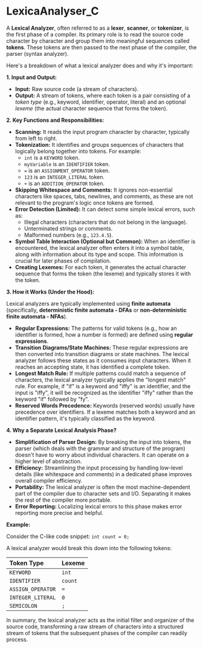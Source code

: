 # LexicaAnalyser_C

A **Lexical Analyzer**, often referred to as a **lexer**, **scanner**, or **tokenizer**, is the first phase of a compiler. Its primary role is to read the source code character by character and group them into meaningful sequences called **tokens**. These tokens are then passed to the next phase of the compiler, the parser (syntax analyzer).

Here's a breakdown of what a lexical analyzer does and why it's important:

**1. Input and Output:**

* **Input:** Raw source code (a stream of characters).
* **Output:** A stream of tokens, where each token is a pair consisting of a *token type* (e.g., keyword, identifier, operator, literal) and an optional *lexeme* (the actual character sequence that forms the token).

**2. Key Functions and Responsibilities:**

* **Scanning:** It reads the input program character by character, typically from left to right.
* **Tokenization:** It identifies and groups sequences of characters that logically belong together into tokens. For example:
    * `int` is a `KEYWORD` token.
    * `myVariable` is an `IDENTIFIER` token.
    * `=` is an `ASSIGNMENT_OPERATOR` token.
    * `123` is an `INTEGER_LITERAL` token.
    * `+` is an `ADDITION_OPERATOR` token.
* **Skipping Whitespace and Comments:** It ignores non-essential characters like spaces, tabs, newlines, and comments, as these are not relevant to the program's logic once tokens are formed.
* **Error Detection (Limited):** It can detect some simple lexical errors, such as:
    * Illegal characters (characters that do not belong in the language).
    * Unterminated strings or comments.
    * Malformed numbers (e.g., `123.4.5`).
* **Symbol Table Interaction (Optional but Common):** When an identifier is encountered, the lexical analyzer often enters it into a symbol table, along with information about its type and scope. This information is crucial for later phases of compilation.
* **Creating Lexemes:** For each token, it generates the actual character sequence that forms the token (the lexeme) and typically stores it with the token.

**3. How it Works (Under the Hood):**

Lexical analyzers are typically implemented using **finite automata** (specifically, **deterministic finite automata - DFAs** or **non-deterministic finite automata - NFAs**).

* **Regular Expressions:** The patterns for valid tokens (e.g., how an identifier is formed, how a number is formed) are defined using **regular expressions**.
* **Transition Diagrams/State Machines:** These regular expressions are then converted into transition diagrams or state machines. The lexical analyzer follows these states as it consumes input characters. When it reaches an accepting state, it has identified a complete token.
* **Longest Match Rule:** If multiple patterns could match a sequence of characters, the lexical analyzer typically applies the "longest match" rule. For example, if "if" is a keyword and "iffy" is an identifier, and the input is "iffy", it will be recognized as the identifier "iffy" rather than the keyword "if" followed by "fy".
* **Reserved Words Precedence:** Keywords (reserved words) usually have precedence over identifiers. If a lexeme matches both a keyword and an identifier pattern, it's typically classified as the keyword.

**4. Why a Separate Lexical Analysis Phase?**

* **Simplification of Parser Design:** By breaking the input into tokens, the parser (which deals with the grammar and structure of the program) doesn't have to worry about individual characters. It can operate on a higher level of abstraction.
* **Efficiency:** Streamlining the input processing by handling low-level details (like whitespace and comments) in a dedicated phase improves overall compiler efficiency.
* **Portability:** The lexical analyzer is often the most machine-dependent part of the compiler due to character sets and I/O. Separating it makes the rest of the compiler more portable.
* **Error Reporting:** Localizing lexical errors to this phase makes error reporting more precise and helpful.

**Example:**

Consider the C-like code snippet: `int count = 0;`

A lexical analyzer would break this down into the following tokens:

| Token Type        | Lexeme    |
| :---------------- | :-------- |
| `KEYWORD`         | `int`     |
| `IDENTIFIER`      | `count`   |
| `ASSIGN_OPERATOR` | `=`       |
| `INTEGER_LITERAL` | `0`       |
| `SEMICOLON`       | `;`       |

In summary, the lexical analyzer acts as the initial filter and organizer of the source code, transforming a raw stream of characters into a structured stream of tokens that the subsequent phases of the compiler can readily process.
